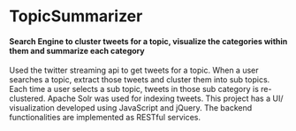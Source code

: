 # TopicSummarizer
#### Search Engine to cluster tweets for a topic, visualize the categories within them and summarize each category
Used the twitter streaming api to get tweets for a topic.
When a user searches a topic, extract those tweets and cluster them into sub topics.
Each time a user selects a sub topic, tweets in those sub category is re- clustered.
Apache Solr was used for indexing tweets. This project has a UI/ visualization developed using JavaScript and jQuery. The backend functionalities are implemented as RESTful services.
